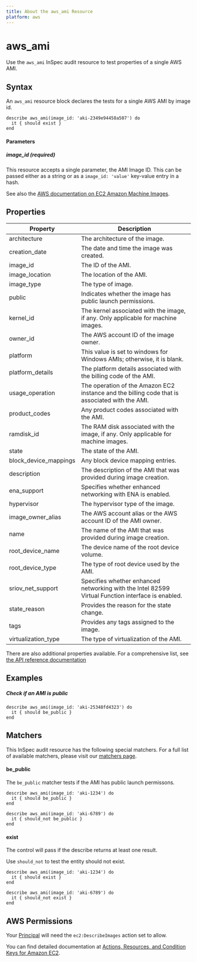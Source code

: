 ```yaml
---
title: About the aws_ami Resource
platform: aws
---
```


# aws\_ami

Use the `aws_ami` InSpec audit resource to test properties of a single AWS AMI.

## Syntax

An `aws_ami` resource block declares the tests for a single AWS AMI by image id.

    describe aws_ami(image_id: 'aki-2349e94458a507') do
      it { should exist }
    end

#### Parameters

##### image\_id _(required)_

This resource accepts a single parameter, the AMI Image ID.
This can be passed either as a string or as a `image_id: 'value'` key-value entry in a hash.

See also the [AWS documentation on EC2 Amazon Machine Images](https://docs.aws.amazon.com/AWSEC2/latest/UserGuide/AMIs.html).


## Properties

|Property                 | Description|
| ---                     | --- |
|architecture             | The architecture of the image. |
|creation\_date           | The date and time the image was created. |
|image\_id                | The ID of the AMI. |
|image\_location          | The location of the AMI. |
|image\_type              | The type of image. |
|public                   | Indicates whether the image has public launch permissions. |
|kernel\_id               | The kernel associated with the image, if any. Only applicable for machine images. |
|owner\_id                | The AWS account ID of the image owner. |
|platform                 | This value is set to windows for Windows AMIs; otherwise, it is blank. |
|platform\_details        | The platform details associated with the billing code of the AMI. |
|usage\_operation         | The operation of the Amazon EC2 instance and the billing code that is associated with the AMI. |
|product\_codes           | Any product codes associated with the AMI. |
|ramdisk\_id              | The RAM disk associated with the image, if any. Only applicable for machine images. |
|state                    | The state of the AMI. |
|block\_device\_mappings  | Any block device mapping entries. |
|description              | The description of the AMI that was provided during image creation. |
|ena\_support             | Specifies whether enhanced networking with ENA is enabled. |
|hypervisor               | The hypervisor type of the image. |
|image\_owner\_alias      | The AWS account alias or the AWS account ID of the AMI owner. |
|name                     | The name of the AMI that was provided during image creation. |
|root\_device\_name       | The device name of the root device volume. |
|root\_device\_type       | The type of root device used by the AMI. |
|sriov\_net\_support      | Specifies whether enhanced networking with the Intel 82599 Virtual Function interface is enabled. |
|state\_reason            | Provides the reason for the state change. |
|tags                     | Provides any tags assigned to the image. |
|virtualization\_type     | The type of virtualization of the AMI. |

There are also additional properties available. For a comprehensive list, see [the API reference documentation](https://docs.aws.amazon.com/AWSEC2/latest/APIReference/API_Image.html)

## Examples

##### Check if an AMI is public
    describe aws_ami(image_id: 'aki-25348fd4323') do
      it { should be_public }
    end

## Matchers

This InSpec audit resource has the following special matchers. For a full list of available matchers, please visit our [matchers page](https://www.inspec.io/docs/reference/matchers/).

#### be_public

The `be_public` matcher tests if the AMI has public launch permissons.

    describe aws_ami(image_id: 'aki-1234') do
      it { should be_public }
    end

    describe aws_ami(image_id: 'aki-6789') do
      it { should_not be_public }
    end
   
#### exist

The control will pass if the describe returns at least one result.

Use `should_not` to test the entity should not exist.

    describe aws_ami(image_id: 'aki-1234') do
      it { should exist }
    end

    describe aws_ami(image_id: 'aki-6789') do
      it { should_not exist }
    end

## AWS Permissions

Your [Principal](https://docs.aws.amazon.com/IAM/latest/UserGuide/intro-structure.html#intro-structure-principal) will need the `ec2:DescribeImages` action set to allow.

You can find detailed documentation at [Actions, Resources, and Condition Keys for Amazon EC2](https://docs.aws.amazon.com/IAM/latest/UserGuide/list_amazonec2.html).
